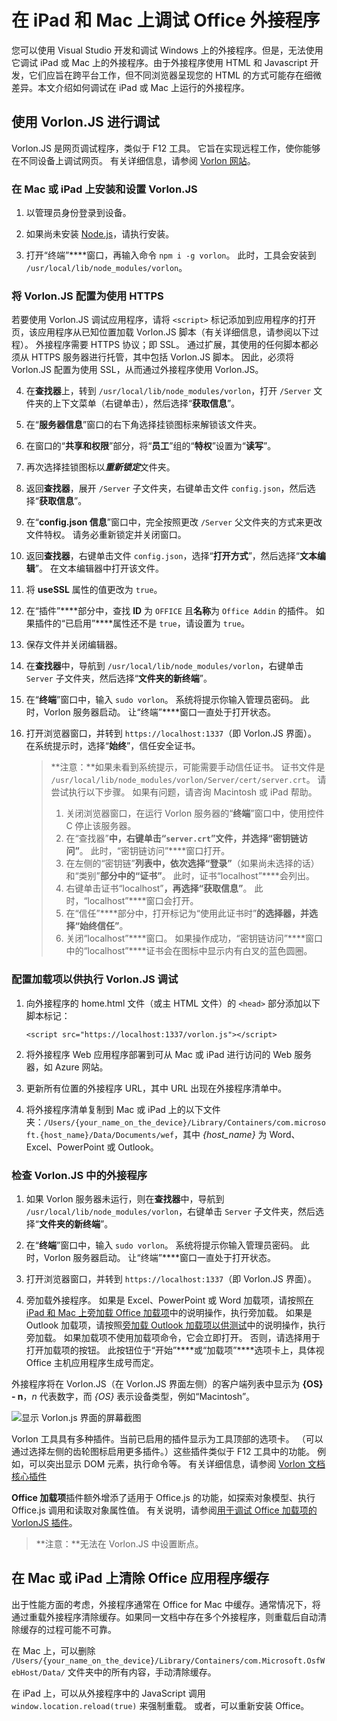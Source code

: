 # <a name="debug-office-add-ins-on-ipad-and-mac"></a>在 iPad 和 Mac 上调试 Office 外接程序

您可以使用 Visual Studio 开发和调试 Windows 上的外接程序。但是，无法使用它调试 iPad 或 Mac 上的外接程序。由于外接程序使用 HTML 和 Javascript 开发，它们应旨在跨平台工作，但不同浏览器呈现您的 HTML 的方式可能存在细微差异。本文介绍如何调试在 iPad 或 Mac 上运行的外接程序。 

## <a name="debugging-with-vorlonjs"></a>使用 Vorlon.JS 进行调试 

Vorlon.JS 是网页调试程序，类似于 F12 工具。 它旨在实现远程工作，使你能够在不同设备上调试网页。 有关详细信息，请参阅 [Vorlon 网站](http://www.vorlonjs.com)。  

### <a name="install-and-set-up-up-vorlonjs-on-a-mac-or-ipad"></a>在 Mac 或 iPad 上安装和设置 Vorlon.JS 

1.  以管理员身份登录到设备。

2.  如果尚未安装 [Node.js](https://nodejs.org)，请执行安装。 

2.  打开“终端”****窗口，再输入命令 `npm i -g vorlon`。 此时，工具会安装到 `/usr/local/lib/node_modules/vorlon`。

### <a name="configure-vorlonjs-to-use-https"></a>将 Vorlon.JS 配置为使用 HTTPS

若要使用 Vorlon.JS 调试应用程序，请将 `<script>` 标记添加到应用程序的打开页，该应用程序从已知位置加载 Vorlon.JS 脚本（有关详细信息，请参阅以下过程）。 外接程序需要 HTTPS 协议；即 SSL。 通过扩展，其使用的任何脚本都必须从 HTTPS 服务器进行托管，其中包括 Vorlon.JS 脚本。 因此，必须将 Vorlon.JS 配置为使用 SSL，从而通过外接程序使用 Vorlon.JS。 

4.  在**查找器**上，转到 `/usr/local/lib/node_modules/vorlon`，打开 `/Server` 文件夹的上下文菜单（右键单击），然后选择“**获取信息**”。

5.  在“**服务器信息**”窗口的右下角选择挂锁图标来解锁该文件夹。

6. 在窗口的“**共享和权限**”部分，将“**员工**”组的“**特权**”设置为“**读写**”。

7. 再次选择挂锁图标以***重新锁定***文件夹。

8. 返回**查找器**，展开 `/Server` 子文件夹，右键单击文件 `config.json`，然后选择“**获取信息**”。

9. 在“**config.json 信息**”窗口中，完全按照更改 `/Server` 父文件夹的方式来更改文件特权。 请务必重新锁定并关闭窗口。

10. 返回**查找器**，右键单击文件 `config.json`，选择“**打开方式**”，然后选择“**文本编辑**”。 在文本编辑器中打开该文件。

11. 将 **useSSL** 属性的值更改为 `true`。

12. 在“插件”****部分中，查找 **ID** 为 `OFFICE` 且**名称**为 `Office Addin` 的插件。 如果插件的“已启用”****属性还不是 `true`，请设置为 `true`。

13. 保存文件并关闭编辑器。

5.  在**查找器**中，导航到 `/usr/local/lib/node_modules/vorlon`，右键单击 `Server` 子文件夹，然后选择“**文件夹的新终端**”。 
    
7.  在“**终端**”窗口中，输入 `sudo vorlon`。 系统将提示你输入管理员密码。 此时，Vorlon 服务器启动。 让“终端”****窗口一直处于打开状态。

6.  打开浏览器窗口，并转到 `https://localhost:1337`（即 Vorlon.JS 界面）。 在系统提示时，选择“**始终**”，信任安全证书。 

    >**注意：**如果未看到系统提示，可能需要手动信任证书。 证书文件是 `/usr/local/lib/node_modules/vorlon/Server/cert/server.crt`。 请尝试执行以下步骤。 如果有问题，请咨询 Macintosh 或 iPad 帮助。 
    >
    >1. 关闭浏览器窗口，在运行 Vorlon 服务器的“**终端**”窗口中，使用控件 C 停止该服务器。
    >2. 在“查找器”****中，右键单击“`server.crt`”文件，并选择“密钥链访问”****。 此时，“密钥链访问”****窗口打开。
    >2. 在左侧的“密钥链”****列表中，依次选择“登录”****（如果尚未选择的话）和“类别”****部分中的“证书”****。 此时，证书“localhost”****会列出。
    >3. 右键单击证书“localhost”****，再选择“获取信息”****。 此时，“localhost”****窗口会打开。
    >4. 在“信任”****部分中，打开标记为“使用此证书时”****的选择器，并选择“始终信任”****。 
    >5. 关闭“localhost”****窗口。 如果操作成功，“密钥链访问”****窗口中的“localhost”****证书会在图标中显示内有白叉的蓝色圆圈。

### <a name="configure-the-add-in-for-vorlonjs-debugging"></a>配置加载项以供执行 Vorlon.JS 调试

1. 向外接程序的 home.html 文件（或主 HTML 文件）的 `<head>` 部分添加以下脚本标记：

    ```    
    <script src="https://localhost:1337/vorlon.js"></script>    
    ```  

2. 将外接程序 Web 应用程序部署到可从 Mac 或 iPad 进行访问的 Web 服务器，如 Azure 网站。 

3. 更新所有位置的外接程序 URL，其中 URL 出现在外接程序清单中。

4. 将外接程序清单复制到 Mac 或 iPad 上的以下文件夹：`/Users/{your_name_on_the_device}/Library/Containers/com.microsoft.{host_name}/Data/Documents/wef`，其中 *{host_name}* 为 Word、Excel、PowerPoint 或 Outlook。

### <a name="inspect-an-add-in-in-vorlonjs"></a>检查 Vorlon.JS 中的外接程序

1. 如果 Vorlon 服务器未运行，则在**查找器**中，导航到 `/usr/local/lib/node_modules/vorlon`，右键单击 `Server` 子文件夹，然后选择“**文件夹的新终端**”。 
    
7.  在“**终端**”窗口中，输入 `sudo vorlon`。 系统将提示你输入管理员密码。 此时，Vorlon 服务器启动。 让“终端”****窗口一直处于打开状态。

6.  打开浏览器窗口，并转到 `https://localhost:1337`（即 Vorlon.JS 界面）。

7. 旁加载外接程序。 如果是 Excel、PowerPoint 或 Word 加载项，请按照[在 iPad 和 Mac 上旁加载 Office 加载项](https://dev.office.com/docs/add-ins/testing/sideload-an-office-add-in-on-ipad-and-mac)中的说明操作，执行旁加载。 如果是 Outlook 加载项，请按照[旁加载 Outlook 加载项以供测试](https://dev.office.com/docs/add-ins/testing/sideload-outlook-add-ins-for-testing)中的说明操作，执行旁加载。 如果加载项不使用加载项命令，它会立即打开。 否则，请选择用于打开加载项的按钮。 此按钮位于“开始”****或“加载项”****选项卡上，具体视 Office 主机应用程序生成号而定。

外接程序将在 Vorlon.JS（在 Vorlon.JS 界面左侧）的客户端列表中显示为 **{OS} - n**，*n* 代表数字，而 *{OS}* 表示设备类型，例如“Macintosh”。 

![显示 Vorlon.js 界面的屏幕截图](../../images/vorlon_interface.png)

Vorlon 工具具有多种插件。当前已启用的插件显示为工具顶部的选项卡。 （可以通过选择左侧的齿轮图标启用更多插件。）这些插件类似于 F12 工具中的功能。 例如，可以突出显示 DOM 元素，执行命令等。 有关详细信息，请参阅 [Vorlon 文档核心插件](http://vorlonjs.com/documentation/#console) 

**Office 加载项**插件额外增添了适用于 Office.js 的功能，如探索对象模型、执行 Office.js 调用和读取对象属性值。 有关说明，请参阅[用于调试 Office 加载项的 VorlonJS 插件](https://blogs.msdn.microsoft.com/mim/2016/02/18/vorlonjs-plugin-for-debugging-office-addin/)。

>**注意：**无法在 Vorlon.JS 中设置断点。

## <a name="clearing-the-office-applications-cache-on-a-mac-or-ipad"></a>在 Mac 或 iPad 上清除 Office 应用程序缓存

出于性能方面的考虑，外接程序通常在 Office for Mac 中缓存。通常情况下，将通过重载外接程序清除缓存。如果同一文档中存在多个外接程序，则重载后自动清除缓存的过程可能不可靠。 

在 Mac 上，可以删除 `/Users/{your_name_on_the_device}/Library/Containers/com.Microsoft.OsfWebHost/Data/` 文件夹中的所有内容，手动清除缓存。 

在 iPad 上，可以从外接程序中的 JavaScript 调用 `window.location.reload(true)` 来强制重载。 或者，可以重新安装 Office。
